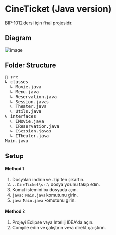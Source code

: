# CineTicket (Java version)
BIP-1012 dersi için final projesidir.
## Diagram
![image](https://github.com/c4nkn/cineticket-java/assets/56227236/a11108ea-75c2-4c21-93ed-4a83e05632c9)

## Folder Structure
<pre>📁 src<br/>↳ classes<br/>  ↳ Movie.java<br/>  ↳ Menu.java<br/>  ↳ Reservation.java<br/>  ↳ Session.javas<br/>  ↳ Theater.java<br/>  ↳ Utils.java<br/>↳ interfaces<br/>  ↳ IMovie.java<br/>  ↳ IReservation.java<br/>  ↳ ISession.javas<br/>  ↳ ITheater.java<br/>Main.java</pre>

## Setup 
#### Method 1
1. Dosyaları indirin ve .zip'ten çıkartın.
2. `..CineTicket\src\` dosya yolunu takip edin.
3. Komut istemini bu dosyada açın.
4. `javac Main.java` komutunu girin.
5. `java Main.java` komutunu girin.

#### Method 2
1. Projeyi Eclipse veya Intellij IDEA'da açın.
2. Compile edin ve çalıştırın veya direkt çalıştırın.
